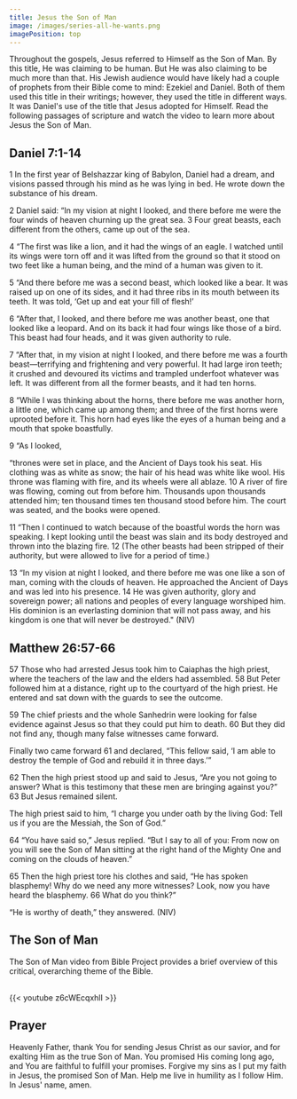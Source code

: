 ```yaml
---
title: Jesus the Son of Man
image: /images/series-all-he-wants.png
imagePosition: top
---
```


Throughout the gospels, Jesus referred to Himself as the Son of Man. By this title, He was claiming to be human. But He was also claiming to be much more than that. His Jewish audience would have likely had a couple of prophets from their Bible come to mind: Ezekiel and Daniel. Both of them used this title in their writings; however, they used the title in different ways. It was Daniel's use of the title that Jesus adopted for Himself. Read the following passages of scripture and watch the video to learn more about Jesus the Son of Man.

## Daniel 7:1-14

1 In the first year of Belshazzar king of Babylon, Daniel had a dream, and visions passed through his mind as he was lying in bed. He wrote down the substance of his dream.

2 Daniel said: “In my vision at night I looked, and there before me were the four winds of heaven churning up the great sea. 3 Four great beasts, each different from the others, came up out of the sea.

4 “The first was like a lion, and it had the wings of an eagle. I watched until its wings were torn off and it was lifted from the ground so that it stood on two feet like a human being, and the mind of a human was given to it.

5 “And there before me was a second beast, which looked like a bear. It was raised up on one of its sides, and it had three ribs in its mouth between its teeth. It was told, ‘Get up and eat your fill of flesh!’

6 “After that, I looked, and there before me was another beast, one that looked like a leopard. And on its back it had four wings like those of a bird. This beast had four heads, and it was given authority to rule.

7 “After that, in my vision at night I looked, and there before me was a fourth beast—terrifying and frightening and very powerful. It had large iron teeth; it crushed and devoured its victims and trampled underfoot whatever was left. It was different from all the former beasts, and it had ten horns.

8 “While I was thinking about the horns, there before me was another horn, a little one, which came up among them; and three of the first horns were uprooted before it. This horn had eyes like the eyes of a human being and a mouth that spoke boastfully.

9 “As I looked,

“thrones were set in place,
    and the Ancient of Days took his seat.
His clothing was as white as snow;
    the hair of his head was white like wool.
His throne was flaming with fire,
    and its wheels were all ablaze.
10 A river of fire was flowing,
    coming out from before him.
Thousands upon thousands attended him;
    ten thousand times ten thousand stood before him.
The court was seated,
    and the books were opened.

11 “Then I continued to watch because of the boastful words the horn was speaking. I kept looking until the beast was slain and its body destroyed and thrown into the blazing fire. 12 (The other beasts had been stripped of their authority, but were allowed to live for a period of time.)

13 “In my vision at night I looked, and there before me was one like a son of man, coming with the clouds of heaven. He approached the Ancient of Days and was led into his presence. 14 He was given authority, glory and sovereign power; all nations and peoples of every language worshiped him. His dominion is an everlasting dominion that will not pass away, and his kingdom is one that will never be destroyed." (NIV)

## Matthew 26:57-66

57 Those who had arrested Jesus took him to Caiaphas the high priest, where the teachers of the law and the elders had assembled. 58 But Peter followed him at a distance, right up to the courtyard of the high priest. He entered and sat down with the guards to see the outcome.

59 The chief priests and the whole Sanhedrin were looking for false evidence against Jesus so that they could put him to death. 60 But they did not find any, though many false witnesses came forward.

Finally two came forward 61 and declared, “This fellow said, ‘I am able to destroy the temple of God and rebuild it in three days.’”

62 Then the high priest stood up and said to Jesus, “Are you not going to answer? What is this testimony that these men are bringing against you?” 63 But Jesus remained silent.

The high priest said to him, “I charge you under oath by the living God: Tell us if you are the Messiah, the Son of God.”

64 “You have said so,” Jesus replied. “But I say to all of you: From now on you will see the Son of Man sitting at the right hand of the Mighty One and coming on the clouds of heaven.”

65 Then the high priest tore his clothes and said, “He has spoken blasphemy! Why do we need any more witnesses? Look, now you have heard the blasphemy. 66 What do you think?”

“He is worthy of death,” they answered. (NIV)

## The Son of Man 

The Son of Man video from Bible Project provides a brief overview of this critical, overarching theme of the Bible.<br><br>

{{< youtube z6cWEcqxhlI >}}

## Prayer

Heavenly Father, thank You for sending Jesus Christ as our savior, and for exalting Him as the true Son of Man. You promised His coming long ago, and You are faithful to fulfill your promises. Forgive my sins as I put my faith in Jesus, the promised Son of Man. Help me live in humility as I follow Him. In Jesus' name, amen.
